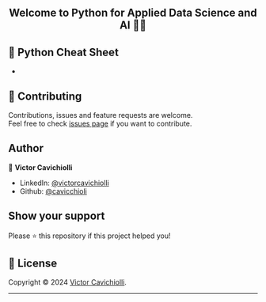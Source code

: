 <h2 align="center">Welcome to Python for Applied Data Science and AI 👨‍💻</h2>


## 🐍 Python Cheat Sheet

- 


## 🤝 Contributing

Contributions, issues and feature requests are welcome.<br />
Feel free to check [issues page](https://github.com/cavicchioli/python-for-applied-data-science-ai/issues) if you want to contribute.<br />
## Author

👤 **Victor Cavichiolli**

- LinkedIn: [@victorcavichiolli](https://www.linkedin.com/in/victorcavichiolli)
- Github: [@cavicchioli](https://github.com/cavicchioli)

## Show your support

Please ⭐️ this repository if this project helped you!

## 📝 License

Copyright © 2024 [Victor Cavichiolli](https://github.com/cavicchioli).<br />

---
